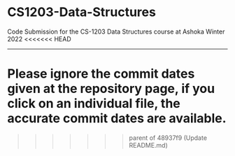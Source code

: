 # CS1203-Data-Structures
Code Submission for the CS-1203 Data Structures course at Ashoka Winter 2022
<<<<<<< HEAD
___
Please ignore the commit dates given at the repository page, if you click on an individual file, the accurate commit dates are available.
=======
>>>>>>> parent of 48937f9 (Update README.md)
